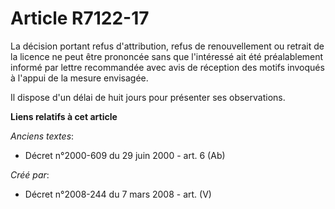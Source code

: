 # Article R7122-17

La décision portant refus d'attribution, refus de renouvellement ou retrait de la licence ne peut être prononcée sans que
l'intéressé ait été préalablement informé par lettre recommandée avec avis de réception des motifs invoqués à l'appui de la
mesure envisagée.

Il dispose d'un délai de huit jours pour présenter ses observations.

**Liens relatifs à cet article**

_Anciens textes_:

  - Décret n°2000-609 du 29 juin 2000 - art. 6 (Ab)

_Créé par_:

  - Décret n°2008-244 du 7 mars 2008 - art. (V)
